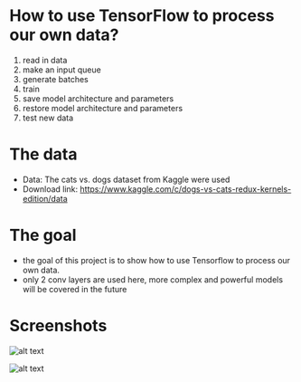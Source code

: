 # How to use TensorFlow to process our own data?
  1. read in data
  2. make an input queue
  3. generate batches
  4. train
  5. save model architecture and parameters
  6. restore model architecture and parameters
  7. test new data

# The data
  - Data: The cats vs. dogs dataset from Kaggle were used
 - Download link: https://www.kaggle.com/c/dogs-vs-cats-redux-kernels-edition/data
# The goal
  - the goal of this project is to show how to use Tensorflow to process our own data.
  - only 2 conv layers are used here, more complex and powerful models will be covered in the future 
# Screenshots
![alt text](https://github.com/kevin28520/My-TensorFlow-tutorials/blob/master/01%20cats%20vs%20dogs/images/011.png)

![alt text](https://github.com/kevin28520/My-TensorFlow-tutorials/blob/master/01%20cats%20vs%20dogs/images/012.png)

